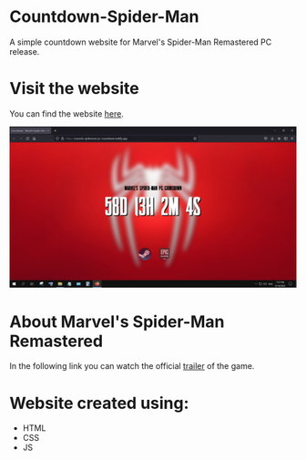 # Countdown-Spider-Man
A simple countdown website for Marvel's Spider-Man Remastered PC release.

# Visit the website
You can find the website [here](https://marvels-spiderman-pc-countdown.netlify.app/).

![](./assets/Screenshot.png)

# About Marvel's Spider-Man Remastered
In the following link you can watch the official [trailer](https://www.youtube.com/watch?v=FwyG7-pisC8) of the game.


# Website created using:
- HTML
- CSS
- JS